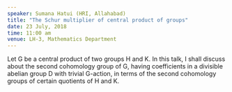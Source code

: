 ```yaml
---
speaker: Sumana Hatui (HRI, Allahabad)
title: "The Schur multiplier of central product of groups"
date: 23 July, 2018
time: 11:00 am
venue: LH-3, Mathematics Department
---
```


Let G be a central product of two groups H and K. In this talk,
I shall discuss about the second cohomology group of G, having
coefficients in a divisible abelian group D with trivial G-action, in terms
of the second cohomology groups of certain quotients of H and K.
